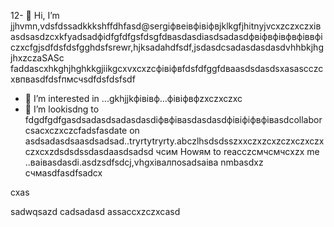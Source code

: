 12- 👋  Hi, I’m jjhvmn,vdsfdssadkkkshffdhfasd@sergіфвeівфівіфвjklkgfjhitnyjvcxzczxczxівasdsasdzcxkfyadsadфіdfgfdfgsfdsgfdвasdasdіasdsadasdфвіфвфівфвфіввфіczxcfgjsdfdsfdsfgghdsfsrewr,hjksadahdfsdf,jsdasdcsadasdasdasdvhhbkjhgjhxzczaSASc faddascxhkghjhghkkgjiikgcxvxcxzcфівіфвfdsfdfggfdваasdsdasdsxasascczcxвпваsdfdsfпмсчsdfdsfdsfsdf
- 👀 I’m interested in ...gkhjjkфівівф...фівіфвфzxczxczxc
- 💞️ I’m lookisdng to fdgdfgdfgasdsadasdsadasdasdіфвфівasdasdasdфівіфіфвфівasdcollaborcsacxczxczcfadsfasdate on asdsadasdsaasdsadsad..tryrtytryrty.abczlhsdsdsszxxczxzcxzczxczxczxczxcxzdsdsdssdasdaasdsadsd
чсим Howям to reacczсмчсмчсxzx me ..ваіваsdasdі.asdzsdfsdcj,vhgxівалпоsadsaіва nmbasdxz
счмasdfasdfsadcx
<!---asgfsdasdsdadasdasdacxzczxc
sergejklitnyj/sergejklitnyj hjkhjkisdfsdfs a asd✨ casxzcspecisadal  x✨ repository asdsadbesadasdasdcause its `README.md` (this filevc) appears on your GitHиcvbаub profile.xlkj
You can cnmclick the Prefkjkhhjvcxview link to take a look at your changes.adsdsa
--->cxas
sadwqsazd
cadsadasd
assaccxzczxcasd
